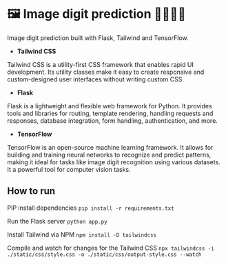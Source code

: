 # 🖼️ Image digit prediction 🎨🌐🧠🔢

Image digit prediction built with Flask, Tailwind and TensorFlow.

- **Tailwind CSS**

Tailwind CSS is a utility-first CSS framework that enables rapid UI development. Its utility classes make it easy to create responsive and custom-designed user interfaces without writing custom CSS.

- **Flask**

Flask is a lightweight and flexible web framework for Python. It provides tools and libraries for routing, template rendering, handling requests and responses,
database integration, form handling, authentication, and more.

- **TensorFlow**

TensorFlow is an open-source machine learning framework. It allows for building and training neural networks to recognize and predict patterns, making it ideal for tasks like image digit recognition using various datasets. It a powerful tool for computer vision tasks.

## How to run

PIP install dependencies
`pip install -r requirements.txt`

Run the Flask server
`python app.py`

Install Tailwind via NPM
`npm install -D tailwindcss`

Compile and watch for changes for the Tailwind CSS
`npx tailwindcss -i ./static/css/style.css -o ./static/css/output-style.css --watch`
